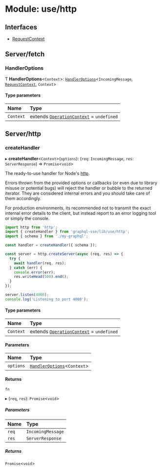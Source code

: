 # Module: use/http

## Interfaces

- [RequestContext](/docs/interfaces/use_http.RequestContext)

## Server/fetch

### HandlerOptions

Ƭ **HandlerOptions**<`Context`\>: [`HandlerOptions`](/docs/interfaces/handler.HandlerOptions)<`IncomingMessage`, [`RequestContext`](/docs/interfaces/use_http.RequestContext), `Context`\>

#### Type parameters

| Name | Type |
| :------ | :------ |
| `Context` | extends [`OperationContext`](/docs/modules/handler.md#operationcontext) = `undefined` |

## Server/http

### createHandler

▸ **createHandler**<`Context`\>(`options`): (`req`: `IncomingMessage`, `res`: `ServerResponse`) => `Promise`<`void`\>

The ready-to-use handler for Node's [http](https://nodejs.org/api/http.html).

Errors thrown from the provided options or callbacks (or even due to
library misuse or potential bugs) will reject the handler or bubble to the
returned iterator. They are considered internal errors and you should take care
of them accordingly.

For production environments, its recommended not to transmit the exact internal
error details to the client, but instead report to an error logging tool or simply
the console.

```ts
import http from 'http';
import { createHandler } from 'graphql-sse/lib/use/http';
import { schema } from './my-graphql';

const handler = createHandler({ schema });

const server = http.createServer(async (req, res) => {
  try {
    await handler(req, res);
  } catch (err) {
    console.error(err);
    res.writeHead(500).end();
  }
});

server.listen(4000);
console.log('Listening to port 4000');
```

#### Type parameters

| Name | Type |
| :------ | :------ |
| `Context` | extends [`OperationContext`](/docs/modules/handler.md#operationcontext) = `undefined` |

#### Parameters

| Name | Type |
| :------ | :------ |
| `options` | [`HandlerOptions`](/docs/modules/use_http.md#handleroptions)<`Context`\> |

#### Returns

`fn`

▸ (`req`, `res`): `Promise`<`void`\>

##### Parameters

| Name | Type |
| :------ | :------ |
| `req` | `IncomingMessage` |
| `res` | `ServerResponse` |

##### Returns

`Promise`<`void`\>
